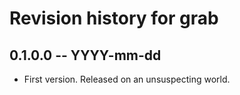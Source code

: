 # Revision history for grab

## 0.1.0.0 -- YYYY-mm-dd

* First version. Released on an unsuspecting world.
